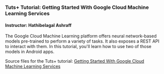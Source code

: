 ### Tuts+ Tutorial: Getting Started With Google Cloud Machine Learning Services

#### Instructor: Hathibelagal Ashraff

The Google Cloud Machine Learning platform offers neural network-based models pre-trained to perform a variety of tasks. It also exposes a REST API to interact with them. In this tutorial, you'll learn how to use two of those models in Android apps.

Source files for the Tuts+ tutorial: [Getting Started With Google Cloud Machine Learning Services](http://code.tutsplus.com/tutorials/how-to-use-google-cloud-machine-learning-services-for-android--cms-28630)
